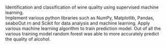 
Identification and classification of wine quality using supervised machine learning.  
Implement various python libraries such as NumPy, Matplotlib, Pandas, seaboOut rn and Scikit for data analysis and machine learning.
Apply various machine learning algorithm to train prediction model. 
Out of all the various training model random forest was able to more accurately predict the quality of alcohol.
